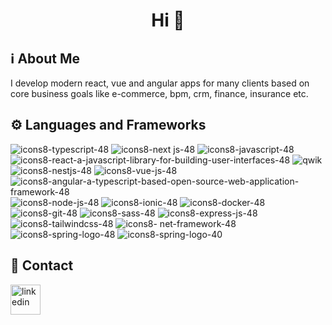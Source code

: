 <div align="center">
  <h1>Hi 👋</h1>
</div>

## ℹ️ About Me
I develop modern react, vue and angular apps for many clients based on core business goals like e-commerce, bpm, crm, finance, insurance etc.

## ⚙️ Languages and Frameworks
![icons8-typescript-48](https://user-images.githubusercontent.com/45968094/203043027-9cc1cf7e-04d1-4e45-8e09-f0d7761c6737.png)
![icons8-next js-48](https://user-images.githubusercontent.com/45968094/203047524-e0e312fc-21e9-44e4-819f-dbd0c452cc66.png)
![icons8-javascript-48](https://user-images.githubusercontent.com/45968094/203042816-8f26a9f2-81e2-4cb0-ac08-87af62726dcf.png)
![icons8-react-a-javascript-library-for-building-user-interfaces-48](https://user-images.githubusercontent.com/45968094/203042583-d3b80289-dc3a-4f58-bc24-5b5166528226.png)
![qwik](https://user-images.githubusercontent.com/12871066/203301408-cc3e44d7-ea14-4f05-b58d-7dc5ac3ccd44.png)
![icons8-nestjs-48](https://user-images.githubusercontent.com/12871066/203299984-5583ef07-9e87-4abe-a1bb-4b9b94aaf8cb.png)
![icons8-vue-js-48](https://user-images.githubusercontent.com/45968094/203042691-bcb05ca0-f7b6-467b-8aaa-76be2e26d25c.png)
![icons8-angular-a-typescript-based-open-source-web-application-framework-48](https://user-images.githubusercontent.com/45968094/203046477-830acc83-a4f8-4da8-895f-8034fc03a864.png)
![icons8-node-js-48](https://user-images.githubusercontent.com/45968094/203046248-588f39c1-5a29-4da4-908b-710e8299ec0d.png)
![icons8-ionic-48](https://user-images.githubusercontent.com/45968094/203043187-2ff28bf4-42e6-4220-93c7-ad28a3090bcc.png)
![icons8-docker-48](https://user-images.githubusercontent.com/45968094/203043265-7a26035a-2768-4829-91bd-ea99ab25fb37.png)
![icons8-git-48](https://user-images.githubusercontent.com/45968094/203043935-7671e4b3-0559-4e62-b9d9-db056d7d37f6.png)
![icons8-sass-48](https://user-images.githubusercontent.com/45968094/203043940-6f4b8bf6-b16e-44c5-b140-03fa9727c6b1.png)
![icons8-express-js-48](https://user-images.githubusercontent.com/45968094/203043951-0565fd61-d8fb-4944-9cc3-c7c68a2ca839.png)
![icons8-tailwindcss-48](https://user-images.githubusercontent.com/45968094/203045012-0ae77ac9-affc-4993-829c-a85a8018a0d4.png)
![icons8- net-framework-48](https://user-images.githubusercontent.com/12871066/203300444-9d088d23-a0e6-42d6-a0a5-5df96c3cc032.png)
![icons8-spring-logo-48](https://user-images.githubusercontent.com/12871066/203300452-74722f4f-76a1-4180-bcc1-85724cf0c290.png)
![icons8-spring-logo-40](https://user-images.githubusercontent.com/12871066/203300503-26ec39b0-9b43-44a7-b668-66dd6667344c.png)

## 📧 Contact
<a href="https://www.linkedin.com/in/omrumbakitemiz"><img width="48px" height="48px" src="https://user-images.githubusercontent.com/12871066/203302514-3640ced9-8d37-416f-a57c-fa5623d8cbdb.gif" alt="linkedin"/>
</a>
